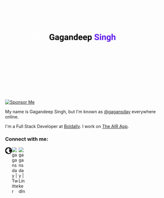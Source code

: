 ![Gagandeep Singh](header.gif)

[![Sponsor Me](https://img.shields.io/static/v1?label=Sponsor%20jbrooksuk&message=%E2%9D%A4&logo=GitHub)](https://github.com/sponsors/jbrooksuk)

My name is Gagandeep Singh, but I'm known as [@gagansday][twitter] everywhere online.

I'm a Full Stack Developer at [Boldally](https://boldally.com). I work on [The AIR App](https://theairapp.com).

<!-- I created [Package Name](https://github.com/gagansday/somepackage), the open source project. -->

### Connect with me:

[<img align="left" alt="gagansday.com" width="22px" src="https://raw.githubusercontent.com/iconic/open-iconic/master/svg/globe.svg" />][website]
[<img align="left" alt="gagansday | Twitter" width="22px" src="https://cdn.jsdelivr.net/npm/simple-icons@v3/icons/twitter.svg" />][twitter]
[<img align="left" alt="gagansday | LinkedIn" width="22px" src="https://cdn.jsdelivr.net/npm/simple-icons@v3/icons/linkedin.svg" />][linkedin]


[website]: https://gagandeepsingh.dev
[twitter]: https://twitter.com/gagansday
[linkedin]: https://www.linkedin.com/in/gagansday
